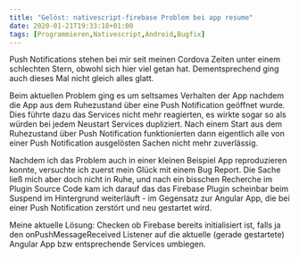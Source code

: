 ```yaml
---
title: "Gelöst: nativescript-firebase Problem bei app resume"
date: 2020-01-21T19:33:18+01:00
tags: [Programmieren,Nativescript,Android,Bugfix]
---
```


Push Notifications stehen bei mir seit meinen Cordova Zeiten unter einem schlechten Stern, obwohl sich hier viel getan hat. Dementsprechend ging auch dieses Mal nicht gleich alles glatt.

Beim aktuellen Problem ging es um seltsames Verhalten der App nachdem die App aus dem Ruhezustand über eine Push Notification geöffnet wurde. Dies führte dazu das Services nicht mehr reagierten, es wirkte sogar so als würden bei jedem Neustart Services dupliziert. Nach einem Start aus dem Ruhezustand über Push Notification funktionierten dann eigentlich alle von einer Push Notification ausgelösten Sachen nicht mehr zuverlässig.

Nachdem ich das Problem auch in einer kleinen Beispiel App reproduzieren konnte, versuchte ich zuerst mein Glück mit einem Bug Report. Die Sache ließ mich aber doch nicht in Ruhe, und nach ein bisschen Recherche im Plugin Source Code kam ich darauf das das Firebase Plugin scheinbar beim Suspend im Hintergrund weiterläuft - im Gegensatz zur Angular App, die bei einer Push Notification zerstört und neu gestartet wird. 

Meine aktuelle Lösung: Checken ob Firebase bereits initialisiert ist, falls ja den onPushMessageReceived Listener auf die aktuelle (gerade gestartete) Angular App bzw entsprechende Services umbiegen.

 